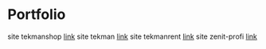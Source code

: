 # Portfolio
site tekmanshop [link](https://tekmanshop.com.ua/)
site tekman [link](https://tekman.com.ua/)
site tekmanrent [link](https://tekmanrent.com.ua/)
site zenit-profi [link](https://zenit-profi.com/)

